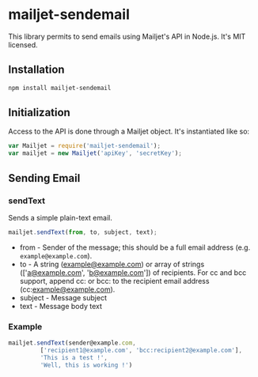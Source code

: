 # mailjet-sendemail
This library permits to send emails using Mailjet's API in Node.js. It's MIT licensed.

## Installation
```bash
npm install mailjet-sendemail
```

## Initialization

Access to the API is done through a Mailjet object. It's instantiated like so:

```javascript
var Mailjet = require('mailjet-sendemail');
var mailjet = new Mailjet('apiKey', 'secretKey');
```

## Sending Email

### sendText

Sends a simple plain-text email.

```javascript
mailjet.sendText(from, to, subject, text);
```

* from - Sender of the message; this should be a full email address (e.g. ```example@example.com```).
* to - A string (example@example.com) or array of strings (['a@example.com', 'b@example.com']) of recipients. For cc and bcc support, append cc: or bcc: to the recipient email address (cc:example@example.com).
* subject - Message subject
* text - Message body text

### Example

```javascript
mailjet.sendText(sender@example.com,
         ['recipient1@example.com', 'bcc:recipient2@example.com'],
         'This is a test !',
         'Well, this is working !')
```
